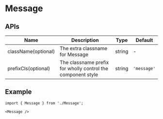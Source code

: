 # Message

## APIs
| Name | Description | Type | Default |
| --- | --- | --- | --- |
| className(optional) | The extra classname for Message | string | - |
| prefixCls(optional) | The classname prefix for wholly control the component style | string | `'message'` | 


## Example

```tsx
import { Message } from './Message';

<Message />
```

